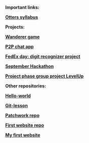 <b>Important links<b>:
  
[Otters syllabus](https://github.com/green-fox-academy/otters-syllabus)

<b>Projects<b>:

[Wanderer game](https://github.com/kskulikova/wanderer-java)

[P2P chat app](https://github.com/kskulikova/p2p-chat)

[FedEx day: digit recognizer project](https://github.com/green-fox-academy/devilline-digit-recognizer)

[September Hackathon](https://github.com/green-fox-academy/SOLID-Erste)

[Project phase group project LevelUp](https://github.com/green-fox-academy/ferrilata-devilline)

<b>Other repositories<b>:

[Hello-world](https://github.com/kskulikova/hello-world)

[Git-lesson](https://github.com/kskulikova/git-lesson-repository)

[Patchwork repo](https://github.com/kskulikova/patchwork)

[First website repo](https://github.com/kskulikova/kskulikova.github.io)

[My first website](https://kskulikova.github.io)

